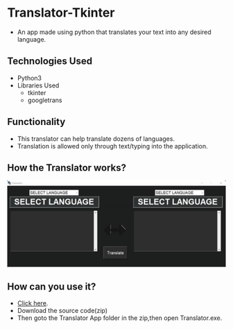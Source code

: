 # Translator-Tkinter
* An app made using python that translates your text into any desired language.
## Technologies Used
* Python3 
* Libraries Used
   * tkinter
   * googletrans
## Functionality
* This translator can help translate dozens of languages.
* Translation is allowed only through text/typing into the application.
## How the Translator works?
![](https://github.com/cbadityaa/Translator-Tkinter/blob/master/Demo.gif)
## How can you use it?
* <a href="https://github.com/cbadityaa/Translator-Tkinter/releases">Click here</a>.
* Download the source code(zip)
* Then goto the Translator App folder in the zip,then open Translator.exe.
